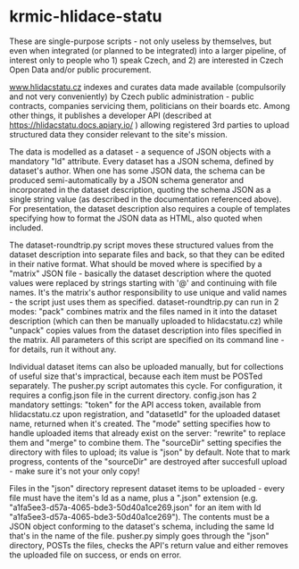 # krmic-hlidace-statu

These are single-purpose scripts - not only useless by themselves, but
even when integrated (or planned to be integrated) into a larger
pipeline, of interest only to people who 1) speak Czech, and 2) are
interested in Czech Open Data and/or public procurement.

www.hlidacstatu.cz indexes and curates data made available
(compulsorily and not very conveniently) by Czech public
administration - public contracts, companies servicing them,
politicians on their boards etc. Among other things, it publishes a
developer API (described at https://hlidacstatu.docs.apiary.io/ )
allowing registered 3rd parties to upload structured data they
consider relevant to the site's mission.

The data is modelled as a dataset - a sequence of JSON objects with a
mandatory "Id" attribute. Every dataset has a JSON schema, defined by
dataset's author. When one has some JSON data, the schema can be
produced semi-automatically by a JSON schema generator and
incorporated in the dataset description, quoting the schema JSON as a
single string value (as described in the documentation referenced
above). For presentation, the dataset description also requires a
couple of templates specifying how to format the JSON data as HTML,
also quoted when included.

The dataset-roundtrip.py script moves these structured values from the
dataset description into separate files and back, so that they can be
edited in their native format. What should be moved where is specified
by a "matrix" JSON file - basically the dataset description where the
quoted values were replaced by strings starting with '@' and
continuing with file names. It's the matrix's author responsibility to
use unique and valid names - the script just uses them as
specified. dataset-roundtrip.py can run in 2 modes: "pack" combines
matrix and the files named in it into the dataset description (which
can then be manually uploaded to hlidacstatu.cz) while "unpack" copies
values from the dataset description into files specified in the
matrix. All parameters of this script are specified on its command
line - for details, run it without any.

Individual dataset items can also be uploaded manually, but for
collections of useful size that's impractical, because each item must
be POSTed separately. The pusher.py script automates this cycle. For
configuration, it requires a config.json file in the current
directory. config.json has 2 mandatory settings: "token" for the API
access token, available from hlidacstatu.cz upon registration, and
"datasetId" for the uploaded dataset name, returned when it's
created. The "mode" setting specifies how to handle uploaded items
that already exist on the server: "rewrite" to replace them and
"merge" to combine them. The "sourceDir" setting specifies the
directory with files to upload; its value is "json" by default. Note
that to mark progress, contents of the "sourceDir" are destroyed after
succesfull upload - make sure it's not your only copy!

Files in the "json" directory represent dataset items to be uploaded -
every file must have the item's Id as a name, plus a ".json" extension
(e.g. "a1fa5ee3-d57a-4065-bde3-50d40a1ce269.json" for an item with Id
"a1fa5ee3-d57a-4065-bde3-50d40a1ce269"). The contents must be a JSON
object conforming to the dataset's schema, including the same Id
that's in the name of the file. pusher.py simply goes through the
"json" directory, POSTs the files, checks the API's return value and
either removes the uploaded file on success, or ends on error.
